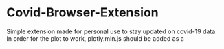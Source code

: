 # Covid-Browser-Extension
Simple extension made for personal use to stay updated on covid-19 data.
In order for the plot to work, plotly.min.js should be added as a <script> in popup.html.
This file can be found in the plotly.js github: https://github.com/plotly/plotly.js/
